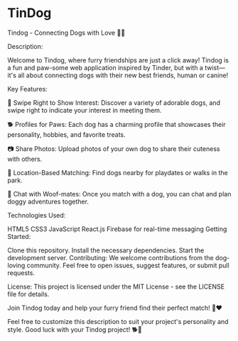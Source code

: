 # TinDog
Tindog - Connecting Dogs with Love 🐶💕

Description:

Welcome to Tindog, where furry friendships are just a click away! Tindog is a fun and paw-some web application inspired by Tinder, but with a twist—it's all about connecting dogs with their new best friends, human or canine!

Key Features:

🐾 Swipe Right to Show Interest: Discover a variety of adorable dogs, and swipe right to indicate your interest in meeting them.

🐕 Profiles for Paws: Each dog has a charming profile that showcases their personality, hobbies, and favorite treats.

📷 Share Photos: Upload photos of your own dog to share their cuteness with others.

📍 Location-Based Matching: Find dogs nearby for playdates or walks in the park.

💬 Chat with Woof-mates: Once you match with a dog, you can chat and plan doggy adventures together.

Technologies Used:

HTML5
CSS3
JavaScript
React.js
Firebase for real-time messaging
Getting Started:

Clone this repository.
Install the necessary dependencies.
Start the development server.
Contributing:
We welcome contributions from the dog-loving community. Feel free to open issues, suggest features, or submit pull requests.

License:
This project is licensed under the MIT License - see the LICENSE file for details.

Join Tindog today and help your furry friend find their perfect match! 🐶❤️

Feel free to customize this description to suit your project's personality and style. Good luck with your Tindog project! 🐕🐾




